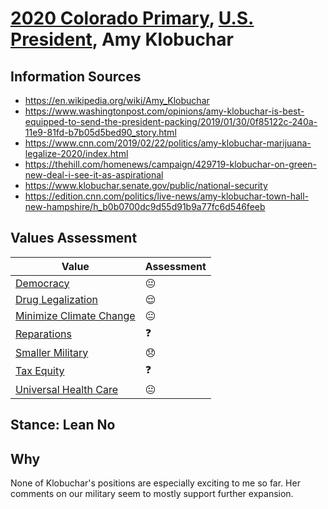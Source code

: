 # [2020 Colorado Primary](../README.md), [U.S. President](README.md), Amy Klobuchar

## Information Sources

* https://en.wikipedia.org/wiki/Amy_Klobuchar
* https://www.washingtonpost.com/opinions/amy-klobuchar-is-best-equipped-to-send-the-president-packing/2019/01/30/0f85122c-240a-11e9-81fd-b7b05d5bed90_story.html
* https://www.cnn.com/2019/02/22/politics/amy-klobuchar-marijuana-legalize-2020/index.html
* https://thehill.com/homenews/campaign/429719-klobuchar-on-green-new-deal-i-see-it-as-aspirational
* https://www.klobuchar.senate.gov/public/national-security
* https://edition.cnn.com/politics/live-news/amy-klobuchar-town-hall-new-hampshire/h_b0b0700dc9d55d91b9a77fc6d546feeb

## Values Assessment

| Value                                                 | Assessment     |
| ----------------------------------------------------- | -------------- |
| [Democracy](democracy.md)                             | :neutral_face: |
| [Drug Legalization](drug_legalization.md)             | :relieved:     |
| [Minimize Climate Change](minimize_climate_change.md) | :neutral_face: |
| [Reparations](reparations.md)                         | :question:     |
| [Smaller Military](smaller_military.md)               | :disappointed: |
| [Tax Equity](tax_equity.md)                           | :question:     |
| [Universal Health Care](universal_health_care.md)     | :neutral_face: |

## Stance: Lean No

## Why

None of Klobuchar's positions are especially exciting to me so far. Her comments on our military seem to mostly support further expansion.
